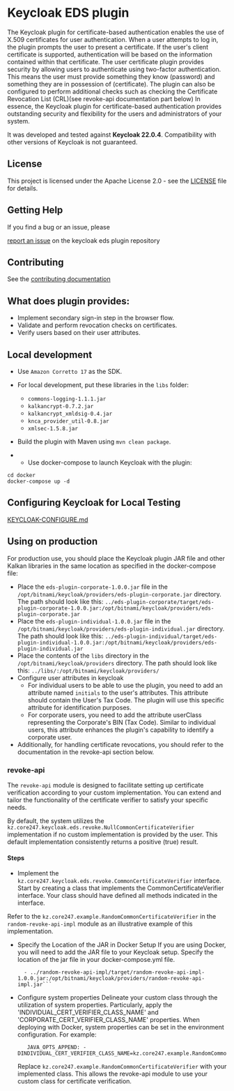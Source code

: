 # Keycloak EDS plugin
The Keycloak plugin for certificate-based authentication enables the use of 
X.509 certificates for user authentication.
When a user attempts to log in, the plugin prompts the user to present a certificate. 
If the user's client certificate is supported, authentication will be based on the 
information contained within that certificate.
The user certificate plugin provides security by allowing users to authenticate using 
two-factor authentication. This means the user must provide something they know (password)
and something they are in possession of (certificate).
The plugin can also be configured to perform additional checks such as checking the
Certificate Revocation List (CRL)(see revoke-api documentation part below)
In essence, the Keycloak plugin for certificate-based authentication provides 
outstanding security and flexibility for the users and administrators of your system.

It was developed and tested against **Keycloak 22.0.4**. 
Compatibility with other versions of Keycloak is not guaranteed.

## License
This project is licensed under the Apache License 2.0 - see the [LICENSE](LICENSE) file for details.

## Getting Help

If you find a bug or an issue, please

[report an issue](https://github.com/core247/keycloak-eds-plugin/issues/new) on the keycloak eds plugin repository

## Contributing

See the [contributing documentation](CONTRIBUTING.md)

## What does plugin provides:
- Implement secondary sign-in step in the browser flow.
- Validate and perform revocation checks on certificates.
- Verify users based on their user attributes.

## Local development
- Use `Amazon Corretto 17` as the SDK.

- For local development, put these libraries in the `libs` folder:
    - `commons-logging-1.1.1.jar`
    - `kalkancrypt-0.7.2.jar`
    - `kalkancrypt_xmldsig-0.4.jar`
    - `knca_provider_util-0.8.jar`
    - `xmlsec-1.5.8.jar`

- Build the plugin with Maven using `mvn clean package`.

- - Use docker-compose to launch Keycloak with the plugin:
```
cd docker
docker-compose up -d
```

## Configuring Keycloak for Local Testing

[KEYCLOAK-CONFIGURE.md](KEYCLOAK-CONFIGURE.md)

## Using on production

For production use, you should place the Keycloak plugin JAR file and other 
Kalkan libraries in the same location as specified in the docker-compose file:

- Place the `eds-plugin-corporate-1.0.0.jar` file in the `/opt/bitnami/keycloak/providers/eds-plugin-corporate.jar` directory. 
  The path should look like this: `../eds-plugin-corporate/target/eds-plugin-corporate-1.0.0.jar:/opt/bitnami/keycloak/providers/eds-plugin-corporate.jar`
- Place the `eds-plugin-individual-1.0.0.jar` file in the `/opt/bitnami/keycloak/providers/eds-plugin-individual.jar` directory.
  The path should look like this: `../eds-plugin-individual/target/eds-plugin-individual-1.0.0.jar:/opt/bitnami/keycloak/providers/eds-plugin-individual.jar`
- Place the contents of the `libs` directory in the `/opt/bitnami/keycloak/providers` directory. 
  The path should look like this: `../libs/:/opt/bitnami/keycloak/providers/`
- Configure user attributes in keycloak
  - For individual users to be able to use the plugin, you need to add an attribute named 
    `initials` to the user's attributes. This attribute should contain the User's Tax Code. 
     The plugin will use this specific attribute for identification purposes.
  - For corporate users, you need to add the attribute userClass representing the 
    Corporate's BIN (Tax Code). Similar to individual users, this attribute enhances the 
    plugin's capability to identify a corporate user.
- Additionally, for handling certificate revocations, you should refer to the documentation in the revoke-api section below.

### revoke-api
The `revoke-api` module is designed to facilitate setting up certificate verification 
according to your custom implementation. You can extend and tailor the functionality 
of the certificate verifier to satisfy your specific needs.

By default, the system utilizes the `kz.core247.keycloak.eds.revoke.NullCommonCertificateVerifier` implementation 
if no custom implementation is provided by the user. This default implementation consistently
returns a positive (true) result.

#### Steps
- Implement the `kz.core247.keycloak.eds.revoke.CommonCertificateVerifier` interface.
Start by creating a class that implements the CommonCertificateVerifier interface. 
Your class should have defined all methods indicated in the interface.

Refer to the `kz.core247.example.RandomCommonCertificateVerifier` in the `random-revoke-api-impl` module 
as an illustrative example of this implementation.

- Specify the Location of the JAR in Docker Setup
  If you are using Docker, you will need to add the JAR file to your Keycloak setup. Specify the location of the jar file in your docker-compose.yml file.
  ```volumes:
    - ../random-revoke-api-impl/target/random-revoke-api-impl-1.0.0.jar:/opt/bitnami/keycloak/providers/random-revoke-api-impl.jar```

- Configure system properties
  Delineate your custom class through the utilization of system properties. Particularly, apply the 'INDIVIDUAL_CERT_VERIFIER_CLASS_NAME' and 'CORPORATE_CERT_VERIFIER_CLASS_NAME' properties.
  When deploying with Docker, system properties can be set in the environment configuration. For example:
  ```
     JAVA_OPTS_APPEND: -DINDIVIDUAL_CERT_VERIFIER_CLASS_NAME=kz.core247.example.RandomCommonCertificateVerifier
  ```
  Replace `kz.core247.example.RandomCommonCertificateVerifier` with your implemented class. This allows the revoke-api module to use your custom class for certificate verification.